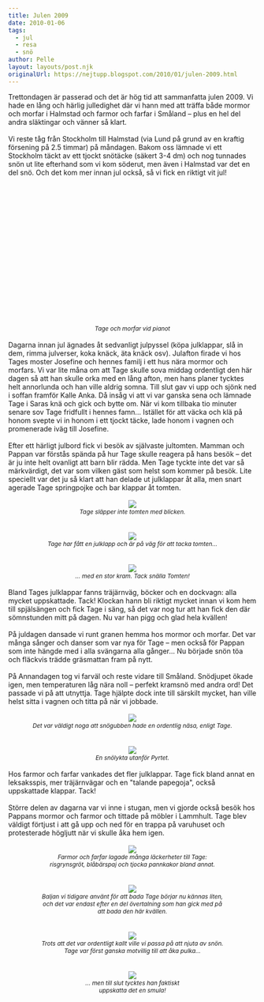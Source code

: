 ```yaml
---
title: Julen 2009
date: 2010-01-06
tags: 
  - jul
  - resa
  - snö	
author: Pelle
layout: layouts/post.njk
originalUrl: https://nejtupp.blogspot.com/2010/01/julen-2009.html
---
```


Trettondagen är passerad och det är hög tid att sammanfatta julen 2009. Vi hade en lång och härlig julledighet där vi hann med att träffa både mormor och morfar i Halmstad och farmor och farfar i Småland – plus en hel del andra släktingar och vänner så klart.<br><br>Vi reste tåg från Stockholm till Halmstad (via Lund på grund av en kraftig försening på 2.5 timmar) på måndagen. Bakom oss lämnade vi ett Stockholm täckt av ett tjockt snötäcke (säkert 3-4 dm) och nog tunnades snön ut lite efterhand som vi kom söderut, men även i Halmstad var det en del snö. Och det kom mer innan jul också, så vi fick en riktigt vit jul!<br><br><div style="text-align: center;"><object id="BLOG_video-eafa79c796259b85" class="BLOG_video_class" contentid="eafa79c796259b85" height="266" width="320"></object><span style="font-size:85%;"><br><span style="font-style: italic;">Tage och morfar vid pianot</span></span><br></div><br>Dagarna innan jul ägnades åt sedvanligt julpyssel (köpa julklappar, slå in dem, rimma julverser, koka knäck, äta knäck osv). Julafton firade vi hos Tages moster Josefine och hennes familj i ett hus nära mormor och morfars. Vi var lite måna om att Tage skulle sova middag ordentligt den här dagen så att han skulle orka med en lång afton, men hans planer tycktes helt annorlunda och han ville aldrig somna. Till slut gav vi upp och sjönk ned i soffan framför Kalle Anka. Då insåg vi att vi var ganska sena och lämnade Tage i Saras knä och gick och bytte om. När vi kom tillbaka tio minuter senare sov Tage fridfullt i hennes famn... Istället för att väcka och klä på honom svepte vi in honom i ett tjockt täcke, lade honom i vagnen och promenerade iväg till Josefine.<br><br>Efter ett härligt julbord fick vi besök av självaste jultomten. Mamman och Pappan var förstås spända på hur Tage skulle reagera på hans besök – det är ju inte helt ovanligt att barn blir rädda. Men Tage tyckte inte det var så märkvärdigt, det var som vilken gäst som helst som kommer på besök. Lite speciellt var det ju så klart att han delade ut julklappar åt alla, men snart agerade Tage springpojke och bar klappar åt tomten.<br><br><div style="text-align: center;"><img src="../../../../img/_MG_9673_1024pix.jpg"><br><span style="font-size:85%;"><span style="font-style: italic;">Tage släpper inte tomten med blicken.</span></span><br></div><br><br><div style="text-align: center;"><img src="../../../../img/_MG_9679_1024pix.jpg"><br></div><div style="text-align: center; font-style: italic;"><span style="font-size:85%;">Tage har fått en julklapp och är på väg för att tacka tomten...<br></span></div><br><br><div style="text-align: center;"><img src="../../../../img/_MG_9682_1024pix.jpg"><br></div><div style="text-align: center;"><span style="font-style: italic;font-size:85%;">...</span><span style="font-style: italic;font-size:85%;"> med en stor kram. T</span><span style="font-size:85%;"><span style="font-style: italic;">ack snälla Tomten!</span></span><br></div><br>Bland Tages julklappar fanns träjärnväg, böcker och en dockvagn: alla mycket uppskattade. Tack! Klockan hann bli riktigt mycket innan vi kom hem till spjälsängen och fick Tage i säng, så det var nog tur att han fick den där sömnstunden mitt på dagen. Nu var han pigg och glad hela kvällen!<br><br>På juldagen dansade vi runt granen hemma hos mormor och morfar. Det var många sånger och danser som var nya för Tage – men också för Pappan som inte hängde med i alla svängarna alla gånger... Nu började snön töa och fläckvis trädde gräsmattan fram på nytt.<br><br>På Annandagen tog vi farväl och reste vidare till Småland. Snödjupet ökade igen, men temperaturen låg nära noll – perfekt kramsnö med andra ord! Det passade vi på att utnyttja. Tage hjälpte dock inte till särskilt mycket, han ville helst sitta i vagnen och titta på när vi jobbade.<br><br><div style="text-align: center;"><img src="../../../../img/_MG_9713_1024pix.jpg"><br></div><div style="text-align: center;"><span style="font-size:85%;"><span style="font-style: italic;">Det var väldigt noga att snögubben hade en ordentlig näsa, enligt Tage.</span></span><br><br></div><br><div style="text-align: center;"><img src="../../../../img/_MG_9717_1024pix.jpg"><br></div><div style="text-align: center;"><span style="font-size:85%;"><span style="font-style: italic;">En snölykta utanför Pyrtet.</span></span><br></div><br>Hos farmor och farfar vankades det fler julklappar. Tage fick bland annat en leksaksspis, mer träjärnvägar och en "talande papegoja", också uppskattade klappar. Tack!<br><br>Större delen av dagarna var vi inne i stugan, men vi gjorde också besök hos Pappans mormor och farmor och tittade på möbler i Lammhult. Tage blev väldigt förtjust i att gå upp och ned för en trappa på varuhuset och protesterade högljutt när vi skulle åka hem igen.<br><br><div style="text-align: center;"><img src="../../../../img/_MG_9795_1024pix.jpg"><br></div><div style="text-align: center;"><span style="font-size:85%;"><span style="font-style: italic;">Farmor och farfar lagade många läckerheter till Tage:<br></span> <span style="font-style: italic;">risgrynsgröt, blåbärspaj och tjocka pannkakor bland annat.</span></span><br></div><br><br><div style="text-align: center;"><img src="../../../../img/_MG_9750_1024pix.jpg"><br><div style="text-align: center;"><span style="font-size:85%;"><span style="font-style: italic;">Baljan vi tidigare använt för att bada Tage börjar nu kännas liten,<br>och det var endast efter en del övertalning som han gick med på<br>att bada den här kvällen.</span></span><br></div></div><br><br><div style="text-align: center;"><img src="../../../../img/_MG_9848_1024pix.jpg"><span style="font-size:85%;"> </span></div><div style="text-align: center;"><span style="font-size:85%;"><span style="font-style: italic;">Trots att det var ordentligt kallt ville vi passa på att njuta av snön. </span></span><br><span style="font-size:85%;"><span style="font-style: italic;">Tage var först ganska motvillig till att åka pulka...</span></span><br></div><br><br><div style="text-align: center;"><img src="../../../../img/_MG_9858_1024pix.jpg"><br><span style="font-size:85%;"><span style="font-style: italic;">... men till slut tycktes han faktiskt </span></span><br><span style="font-size:85%;"><span style="font-style: italic;">uppskatta det en smula!</span></span><br></div>
<!-- no comments on this post -->